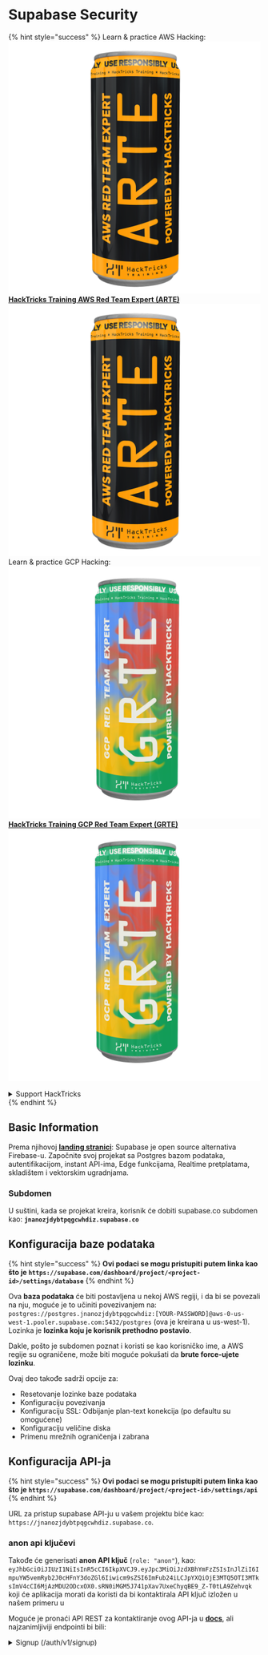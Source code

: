 # Supabase Security

{% hint style="success" %}
Learn & practice AWS Hacking:<img src="../.gitbook/assets/image (1).png" alt="" data-size="line">[**HackTricks Training AWS Red Team Expert (ARTE)**](https://training.hacktricks.xyz/courses/arte)<img src="../.gitbook/assets/image (1).png" alt="" data-size="line">\
Learn & practice GCP Hacking: <img src="../.gitbook/assets/image (2).png" alt="" data-size="line">[**HackTricks Training GCP Red Team Expert (GRTE)**<img src="../.gitbook/assets/image (2).png" alt="" data-size="line">](https://training.hacktricks.xyz/courses/grte)

<details>

<summary>Support HackTricks</summary>

* Check the [**subscription plans**](https://github.com/sponsors/carlospolop)!
* **Join the** 💬 [**Discord group**](https://discord.gg/hRep4RUj7f) or the [**telegram group**](https://t.me/peass) or **follow** us on **Twitter** 🐦 [**@hacktricks\_live**](https://twitter.com/hacktricks\_live)**.**
* **Share hacking tricks by submitting PRs to the** [**HackTricks**](https://github.com/carlospolop/hacktricks) and [**HackTricks Cloud**](https://github.com/carlospolop/hacktricks-cloud) github repos.

</details>
{% endhint %}

## Basic Information

Prema njihovoj [**landing stranici**](https://supabase.com/): Supabase je open source alternativa Firebase-u. Započnite svoj projekat sa Postgres bazom podataka, autentifikacijom, instant API-ima, Edge funkcijama, Realtime pretplatama, skladištem i vektorskim ugradnjama.

### Subdomen

U suštini, kada se projekat kreira, korisnik će dobiti supabase.co subdomen kao: **`jnanozjdybtpqgcwhdiz.supabase.co`**

## **Konfiguracija baze podataka**

{% hint style="success" %}
**Ovi podaci se mogu pristupiti putem linka kao što je `https://supabase.com/dashboard/project/<project-id>/settings/database`**
{% endhint %}

Ova **baza podataka** će biti postavljena u nekoj AWS regiji, i da bi se povezali na nju, moguće je to učiniti povezivanjem na: `postgres://postgres.jnanozjdybtpqgcwhdiz:[YOUR-PASSWORD]@aws-0-us-west-1.pooler.supabase.com:5432/postgres` (ova je kreirana u us-west-1).\
Lozinka je **lozinka koju je korisnik prethodno postavio**.

Dakle, pošto je subdomen poznat i koristi se kao korisničko ime, a AWS regije su ograničene, može biti moguće pokušati da **brute force-ujete lozinku**.

Ovaj deo takođe sadrži opcije za:

* Resetovanje lozinke baze podataka
* Konfiguraciju povezivanja
* Konfiguraciju SSL: Odbijanje plan-text konekcija (po defaultu su omogućene)
* Konfiguraciju veličine diska
* Primenu mrežnih ograničenja i zabrana

## Konfiguracija API-ja

{% hint style="success" %}
**Ovi podaci se mogu pristupiti putem linka kao što je `https://supabase.com/dashboard/project/<project-id>/settings/api`**
{% endhint %}

URL za pristup supabase API-ju u vašem projektu biće kao: `https://jnanozjdybtpqgcwhdiz.supabase.co`.

### anon api ključevi

Takođe će generisati **anon API ključ** (`role: "anon"`), kao: `eyJhbGciOiJIUzI1NiIsInR5cCI6IkpXVCJ9.eyJpc3MiOiJzdXBhYmFzZSIsInJlZiI6ImpuYW5vemRyb2J0cHFnY3doZGl6Iiwicm9sZSI6ImFub24iLCJpYXQiOjE3MTQ5OTI3MTksImV4cCI6MjAzMDU2ODcxOX0.sRN0iMGM5J741pXav7UxeChyqBE9_Z-T0tLA9Zehvqk` koji će aplikacija morati da koristi da bi kontaktirala API ključ izložen u našem primeru u

Moguće je pronaći API REST za kontaktiranje ovog API-ja u [**docs**](https://supabase.com/docs/reference/self-hosting-auth/returns-the-configuration-settings-for-the-gotrue-server), ali najzanimljiviji endpointi bi bili:

<details>

<summary>Signup (/auth/v1/signup)</summary>
```
POST /auth/v1/signup HTTP/2
Host: id.io.net
Content-Length: 90
X-Client-Info: supabase-js-web/2.39.2
Sec-Ch-Ua: "Not-A.Brand";v="99", "Chromium";v="124"
Sec-Ch-Ua-Mobile: ?0
Authorization: Bearer eyJhbGciOiJIUzI1NiIsInR5cCI6IkpXVCJ9.eyJpc3MiOiJzdXBhYmFzZSIsInJlZiI6ImpuYW5vemRyb2J0cHFnY3doZGl6Iiwicm9sZSI6ImFub24iLCJpYXQiOjE3MTQ5OTI3MTksImV4cCI6MjAzMDU2ODcxOX0.sRN0iMGM5J741pXav7UxeChyqBE9_Z-T0tLA9Zehvqk
User-Agent: Mozilla/5.0 (Windows NT 10.0; Win64; x64) AppleWebKit/537.36 (KHTML, like Gecko) Chrome/124.0.6367.60 Safari/537.36
Content-Type: application/json;charset=UTF-8
Apikey: eyJhbGciOiJIUzI1NiIsInR5cCI6IkpXVCJ9.eyJpc3MiOiJzdXBhYmFzZSIsInJlZiI6ImpuYW5vemRyb2J0cHFnY3doZGl6Iiwicm9sZSI6ImFub24iLCJpYXQiOjE3MTQ5OTI3MTksImV4cCI6MjAzMDU2ODcxOX0.sRN0iMGM5J741pXav7UxeChyqBE9_Z-T0tLA9Zehvqk
Sec-Ch-Ua-Platform: "macOS"
Accept: */*
Origin: https://cloud.io.net
Sec-Fetch-Site: same-site
Sec-Fetch-Mode: cors
Sec-Fetch-Dest: empty
Referer: https://cloud.io.net/
Accept-Encoding: gzip, deflate, br
Accept-Language: en-GB,en-US;q=0.9,en;q=0.8
Priority: u=1, i

{"email":"test@exmaple.com","password":"SomeCOmplexPwd239."}
```
</details>

<details>

<summary>Prijava (/auth/v1/token?grant_type=password)</summary>
```
POST /auth/v1/token?grant_type=password HTTP/2
Host: hypzbtgspjkludjcnjxl.supabase.co
Content-Length: 80
X-Client-Info: supabase-js-web/2.39.2
Sec-Ch-Ua: "Not-A.Brand";v="99", "Chromium";v="124"
Sec-Ch-Ua-Mobile: ?0
Authorization: Bearer eyJhbGciOiJIUzI1NiIsInR5cCI6IkpXVCJ9.eyJpc3MiOiJzdXBhYmFzZSIsInJlZiI6ImpuYW5vemRyb2J0cHFnY3doZGl6Iiwicm9sZSI6ImFub24iLCJpYXQiOjE3MTQ5OTI3MTksImV4cCI6MjAzMDU2ODcxOX0.sRN0iMGM5J741pXav7UxeChyqBE9_Z-T0tLA9Zehvqk
User-Agent: Mozilla/5.0 (Windows NT 10.0; Win64; x64) AppleWebKit/537.36 (KHTML, like Gecko) Chrome/124.0.6367.60 Safari/537.36
Content-Type: application/json;charset=UTF-8
Apikey: eyJhbGciOiJIUzI1NiIsInR5cCI6IkpXVCJ9.eyJpc3MiOiJzdXBhYmFzZSIsInJlZiI6ImpuYW5vemRyb2J0cHFnY3doZGl6Iiwicm9sZSI6ImFub24iLCJpYXQiOjE3MTQ5OTI3MTksImV4cCI6MjAzMDU2ODcxOX0.sRN0iMGM5J741pXav7UxeChyqBE9_Z-T0tLA9Zehvqk
Sec-Ch-Ua-Platform: "macOS"
Accept: */*
Origin: https://cloud.io.net
Sec-Fetch-Site: same-site
Sec-Fetch-Mode: cors
Sec-Fetch-Dest: empty
Referer: https://cloud.io.net/
Accept-Encoding: gzip, deflate, br
Accept-Language: en-GB,en-US;q=0.9,en;q=0.8
Priority: u=1, i

{"email":"test@exmaple.com","password":"SomeCOmplexPwd239."}
```
</details>

Dakle, kada god otkrijete klijenta koji koristi supabase sa poddomenom koja im je dodeljena (moguće je da poddomena kompanije ima CNAME preko njihove supabase poddomene), možete pokušati da **napravite novi nalog na platformi koristeći supabase API**.

### tajni / service\_role api ključevi

Tajni API ključ će takođe biti generisan sa **`role: "service_role"`**. Ovaj API ključ treba da bude tajan jer će moći da zaobiđe **Row Level Security**.

API ključ izgleda ovako: `eyJhbGciOiJIUzI1NiIsInR5cCI6IkpXVCJ9.eyJpc3MiOiJzdXBhYmFzZSIsInJlZiI6ImpuYW5vemRyb2J0cHFnY3doZGl6Iiwicm9sZSI6InNlcnZpY2Vfcm9sZSIsImlhdCI6MTcxNDk5MjcxOSwiZXhwIjoyMDMwNTY4NzE5fQ.0a8fHGp3N_GiPq0y0dwfs06ywd-zhTwsm486Tha7354`

### JWT Tajna

**JWT Tajna** će takođe biti generisana kako bi aplikacija mogla da **kreira i potpisuje prilagođene JWT tokene**.

## Autentifikacija

### Registracije

{% hint style="success" %}
Po **zadovoljstvu** supabase će omogućiti **novim korisnicima da kreiraju naloge** na vašem projektu koristeći prethodno pomenute API krajnje tačke.
{% endhint %}

Međutim, ovi novi nalozi, po defaultu, **će morati da verifikuju svoju email adresu** da bi mogli da se prijave na nalog. Moguće je omogućiti **"Dozvoli anonimne prijave"** kako bi se ljudima omogućilo da se prijave bez verifikacije svoje email adrese. Ovo može omogućiti pristup **neočekivanim podacima** (dobijaju uloge `public` i `authenticated`).\
Ovo je veoma loša ideja jer supabase naplaćuje po aktivnom korisniku, tako da bi ljudi mogli da kreiraju korisnike i prijave se, a supabase će naplatiti za njih:

<figure><img src="../.gitbook/assets/image (1) (1) (1).png" alt=""><figcaption></figcaption></figure>

### Lozinke i sesije

Moguće je odrediti minimalnu dužinu lozinke (po defaultu), zahteve (nema po defaultu) i zabraniti korišćenje provaljenih lozinki.\
Preporučuje se da se **poboljšaju zahtevi jer su defaultni slabi**.

* Korisničke sesije: Moguće je konfigurisati kako korisničke sesije funkcionišu (vremenski ograničenja, 1 sesija po korisniku...)
* Zaštita od botova i zloupotrebe: Moguće je omogućiti Captcha.

### SMTP Podešavanja

Moguće je postaviti SMTP za slanje emailova.

### Napredna Podešavanja

* Postaviti vreme isteka za pristupne tokene (3600 po defaultu)
* Postaviti da detektuje i opozove potencijalno kompromitovane osvežavajuće tokene i vremenska ograničenja
* MFA: Naznačiti koliko MFA faktora može biti registrovano odjednom po korisniku (10 po defaultu)
* Maksimalne direktne veze sa bazom podataka: Maksimalan broj veza korišćenih za autentifikaciju (10 po defaultu)
* Maksimalno trajanje zahteva: Maksimalno vreme dozvoljeno za trajanje Auth zahteva (10s po defaultu)

## Skladištenje

{% hint style="success" %}
Supabase omogućava **da se skladište fajlovi** i učine dostupnim preko URL-a (koristi S3 kante).
{% endhint %}

* Postaviti limit veličine fajla za upload (default je 50MB)
* S3 veza se daje sa URL-om kao: `https://jnanozjdybtpqgcwhdiz.supabase.co/storage/v1/s3`
* Moguće je **zatražiti S3 pristupni ključ** koji se sastoji od `access key ID` (npr. `a37d96544d82ba90057e0e06131d0a7b`) i `secret access key` (npr. `58420818223133077c2cec6712a4f909aec93b4daeedae205aa8e30d5a860628`)

## Edge Funkcije

Moguće je **čuvati tajne** u supabase-u koje će biti **dostupne putem edge funkcija** (mogu se kreirati i brisati sa web-a, ali nije moguće direktno pristupiti njihovoj vrednosti).

{% hint style="success" %}
Učite i vežbajte AWS Hacking:<img src="../.gitbook/assets/image (1).png" alt="" data-size="line">[**HackTricks Training AWS Red Team Expert (ARTE)**](https://training.hacktricks.xyz/courses/arte)<img src="../.gitbook/assets/image (1).png" alt="" data-size="line">\
Učite i vežbajte GCP Hacking: <img src="../.gitbook/assets/image (2).png" alt="" data-size="line">[**HackTricks Training GCP Red Team Expert (GRTE)**<img src="../.gitbook/assets/image (2).png" alt="" data-size="line">](https://training.hacktricks.xyz/courses/grte)

<details>

<summary>Podrška HackTricks</summary>

* Proverite [**planove pretplate**](https://github.com/sponsors/carlospolop)!
* **Pridružite se** 💬 [**Discord grupi**](https://discord.gg/hRep4RUj7f) ili [**telegram grupi**](https://t.me/peass) ili **pratite** nas na **Twitter-u** 🐦 [**@hacktricks\_live**](https://twitter.com/hacktricks\_live)**.**
* **Podelite hakerske trikove slanjem PR-ova na** [**HackTricks**](https://github.com/carlospolop/hacktricks) i [**HackTricks Cloud**](https://github.com/carlospolop/hacktricks-cloud) github repozitorijume.

</details>
{% endhint %}
